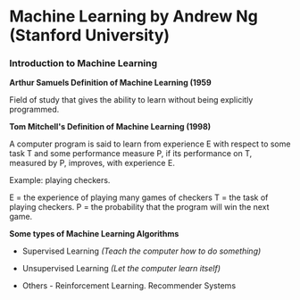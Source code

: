 # Machine Learning by Andrew Ng (Stanford University)

### Introduction to Machine Learning

**Arthur Samuels Definition of Machine Learning (1959**

Field of study that gives the ability to learn without being explicitly programmed.

**Tom Mitchell's Definition of Machine Learning (1998)**

A computer program is said to learn from experience E with respect to some task T and some performance measure P, if its performance on T, measured by P, improves, with experience E.

Example: playing checkers.

E = the experience of playing many games of checkers
T = the task of playing checkers.
P = the probability that the program will win the next game.

**Some types of Machine Learning Algorithms**
- Supervised Learning *(Teach the computer how to do something)*
- Unsupervised Learning *(Let the computer learn itself)*

- Others - Reinforcement Learning. Recommender Systems 